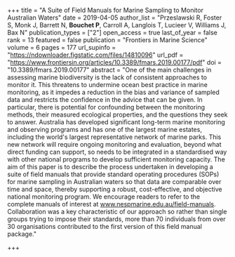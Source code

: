 +++
title = "A Suite of Field Manuals for Marine Sampling to Monitor Australian Waters"
date = 2019-04-05
author_list = "Przeslawski R, Foster S, Monk J, Barrett N, <b>Bouchet P</b>, Carroll A, Langlois T, Lucieer V, Williams J, Bax N"
publication_types = ["2"]
open_access = true
last_of_year = false
rank = 13
featured = false
publication = "Frontiers in Marine Science"
volume = 6
pages = 177
url_supinfo = "https://ndownloader.figstatic.com/files/14810096"
url_pdf = "https://www.frontiersin.org/articles/10.3389/fmars.2019.00177/pdf"
doi = "10.3389/fmars.2019.00177"
abstract = "One of the main challenges in assessing marine biodiversity is the lack of consistent approaches to monitor it. This threatens to undermine ocean best practice in marine monitoring, as it impedes a reduction in the bias and variance of sampled data and restricts the confidence in the advice that can be given. In particular, there is potential for confounding between the monitoring methods, their measured ecological properties, and the questions they seek to answer. Australia has developed significant long-term marine monitoring and observing programs and has one of the largest marine estates, including the world's largest representative network of marine parks. This new network will require ongoing monitoring and evaluation, beyond what direct funding can support, so needs to be integrated in a standardised way with other national programs to develop sufficient monitoring capacity. The aim of this paper is to describe the process undertaken in developing a suite of field manuals that provide standard operating procedures (SOPs) for marine sampling in Australian waters so that data are comparable over time and space, thereby supporting a robust, cost-effective, and objective national monitoring program. We encourage readers to refer to the complete manuals of interest at www.nespmarine.edu.au/field-manuals. Collaboration was a key characteristic of our approach so rather than single groups trying to impose their standards, more than 70 individuals from over 30 organisations contributed to the first version of this field manual package."

+++

